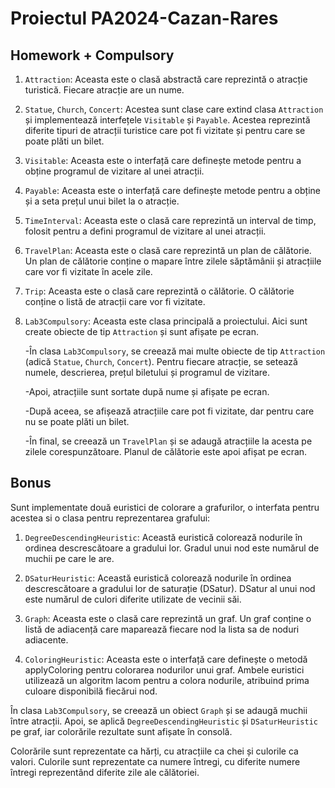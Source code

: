 # Proiectul PA2024-Cazan-Rares

## Homework + Compulsory

1) `Attraction`: Aceasta este o clasă abstractă care reprezintă o atracție turistică. Fiecare atracție are un nume.

2) `Statue`, `Church`, `Concert`: Acestea sunt clase care extind clasa `Attraction` și implementează interfețele `Visitable` și `Payable`. Acestea reprezintă diferite tipuri de atracții turistice care pot fi vizitate și pentru care se poate plăti un bilet.

3) `Visitable`: Aceasta este o interfață care definește metode pentru a obține programul de vizitare al unei atracții.

4) `Payable`: Aceasta este o interfață care definește metode pentru a obține și a seta prețul unui bilet la o atracție.

5) `TimeInterval`: Aceasta este o clasă care reprezintă un interval de timp, folosit pentru a defini programul de vizitare al unei atracții.

6) `TravelPlan`: Aceasta este o clasă care reprezintă un plan de călătorie. Un plan de călătorie conține o mapare între zilele săptămânii și atracțiile care vor fi vizitate în acele zile.

7) `Trip`: Aceasta este o clasă care reprezintă o călătorie. O călătorie conține o listă de atracții care vor fi vizitate.

8) `Lab3Compulsory`: Aceasta este clasa principală a proiectului. Aici sunt create obiecte de tip `Attraction` și sunt afișate pe ecran.

    -În clasa `Lab3Compulsory`, se creează mai multe obiecte de tip `Attraction` (adică `Statue`, `Church`, `Concert`). Pentru fiecare atracție, se setează numele, descrierea, prețul biletului și programul de vizitare.

    -Apoi, atracțiile sunt sortate după nume și afișate pe ecran.

    -După aceea, se afișează atracțiile care pot fi vizitate, dar pentru care nu se poate plăti un bilet.

    -În final, se creează un `TravelPlan` și se adaugă atracțiile la acesta pe zilele corespunzătoare. Planul de călătorie este apoi afișat pe ecran.

## Bonus

Sunt implementate două euristici de colorare a grafurilor, o interfata pentru acestea si o clasa pentru reprezentarea grafului:

1) `DegreeDescendingHeuristic`: Această euristică colorează nodurile în ordinea descrescătoare a gradului lor. Gradul unui nod este numărul de muchii pe care le are.

2) `DSaturHeuristic`: Această euristică colorează nodurile în ordinea descrescătoare a gradului lor de saturație (DSatur). DSatur al unui nod este numărul de culori diferite utilizate de vecinii săi.

3) `Graph`: Aceasta este o clasă care reprezintă un graf. Un graf conține o listă de adiacență care maparează fiecare nod la lista sa de noduri adiacente.

4) `ColoringHeuristic`: Aceasta este o interfață care definește o metodă applyColoring pentru colorarea nodurilor unui graf.
Ambele euristici utilizează un algoritm lacom pentru a colora nodurile, atribuind prima culoare disponibilă fiecărui nod.

În clasa `Lab3Compulsory`, se creează un obiect `Graph` și se adaugă muchii între atracții. Apoi, se aplică `DegreeDescendingHeuristic` și `DSaturHeuristic` pe graf, iar colorările rezultate sunt afișate în consolă.

Colorările sunt reprezentate ca hărți, cu atracțiile ca chei și culorile ca valori. Culorile sunt reprezentate ca numere întregi, cu diferite numere întregi reprezentând diferite zile ale călătoriei.